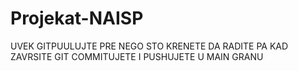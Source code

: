 # Projekat-NAISP

UVEK GITPUULUJTE PRE NEGO STO KRENETE DA RADITE PA KAD ZAVRSITE GIT COMMITUJETE I PUSHUJETE U MAIN GRANU
